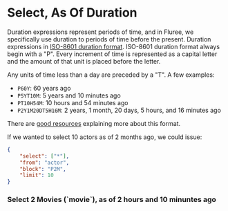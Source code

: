 # Select, As Of Duration

Duration expressions represent periods of time, and in Fluree, we specifically use duration to periods of time before the present. Duration expressions in [ISO-8601 duration format](https://www.digi.com/resources/documentation/digidocs/90001437-13/reference/r_iso_8601_duration_format.htm). ISO-8601 duration format always begin with a "P". Every increment of time is represented as a capital letter and the amount of that unit is placed before the letter.

Any units of time less than a day are preceded by a "T". A few examples:

- `P60Y`: 60 years ago
- `P5YT10M`: 5 years and 10 minutes ago
- `PT10H54M`: 10 hours and 54 minutes ago
- `P2Y1M20DT5H16M`: 2 years, 1 month, 20 days, 5 hours, and 16 minutes ago

There are [good resources](https://www.digi.com/resources/documentation/digidocs/90001437-13/reference/r_iso_8601_duration_format.htm) explaining more about this format.

If we wanted to select 10 actors as of 2 months ago, we could issue:

```json
{
    "select": ["*"],
    "from": "actor",
    "block": "P2M",
    "limit": 10
}
```

<div class="challenge">
<h3>Select 2 Movies (`movie`), as of 2 hours and 10 minuntes ago</h3>
</div>
